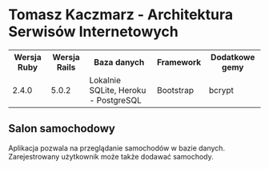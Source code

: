 <h1>Tomasz Kaczmarz - Architektura Serwisów Internetowych</h1>

<table>
  <tr>
    <th>Wersja Ruby</th>
    <th>Wersja Rails</th>
    <th>Baza danych</th>
    <th>Framework</th>
    <th>Dodatkowe gemy</th>
  </tr>
  <tr>
    <td>2.4.0</td>
    <td>5.0.2</td>
    <td>Lokalnie SQLite, Heroku - PostgreSQL</td>
    <td>Bootstrap</td>
    <td>bcrypt</td>
  </tr>
</table>

<h2>Salon samochodowy</h2>
<p>
Aplikacja pozwala na przeglądanie samochodów w bazie danych. Zarejestrowany użytkownik może także dodawać samochody.
</p>
